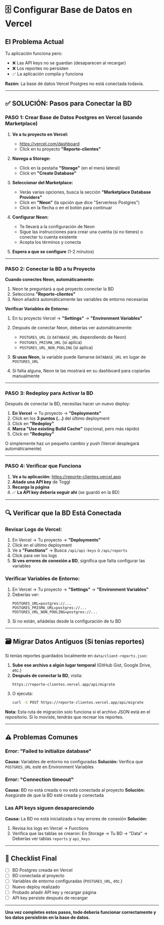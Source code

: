 # 🗄️ Configurar Base de Datos en Vercel

## El Problema Actual

Tu aplicación funciona pero:
- ❌ Las API keys no se guardan (desaparecen al recargar)
- ❌ Los reportes no persisten
- ✅ La aplicación compila y funciona

**Razón:** La base de datos Vercel Postgres no está conectada todavía.

---

## ✅ SOLUCIÓN: Pasos para Conectar la BD

### PASO 1: Crear Base de Datos Postgres en Vercel (usando Marketplace)

1. **Ve a tu proyecto en Vercel:**
   - https://vercel.com/dashboard
   - Click en tu proyecto **"Reporte-clientes"**

2. **Navega a Storage:**
   - Click en la pestaña **"Storage"** (en el menú lateral)
   - Click en **"Create Database"**

3. **Seleccionar del Marketplace:**
   - Verás varias opciones, busca la sección **"Marketplace Database Providers"**
   - Click en **"Neon"** (la opción que dice "Serverless Postgres")
   - Click en la flecha o en el botón para continuar

4. **Configurar Neon:**
   - Te llevará a la configuración de Neon
   - Sigue las instrucciones para crear una cuenta (si no tienes) o conectar tu cuenta existente
   - Acepta los términos y conecta

5. **Espera a que se configure** (1-2 minutos)

---

### PASO 2: Conectar la BD a tu Proyecto

**Cuando conectes Neon, automáticamente:**
1. Neon te preguntará a qué proyecto conectar la BD
2. Selecciona **"Reporte-clientes"**
3. Neon añadirá automáticamente las variables de entorno necesarias

**Verificar Variables de Entorno:**

1. En tu proyecto Vercel → **"Settings"** → **"Environment Variables"**
2. Después de conectar Neon, deberías ver automáticamente:
   - `POSTGRES_URL` (o `DATABASE_URL` dependiendo de Neon)
   - `POSTGRES_PRISMA_URL` (si aplica)
   - `POSTGRES_URL_NON_POOLING` (si aplica)

3. **Si usas Neon**, la variable puede llamarse `DATABASE_URL` en lugar de `POSTGRES_URL`
4. Si falta alguna, Neon te las mostrará en su dashboard para copiarlas manualmente

---

### PASO 3: Redeploy para Activar la BD

Después de conectar la BD, necesitas hacer un nuevo deploy:

1. **En Vercel** → Tu proyecto → **"Deployments"**
2. Click en los **3 puntos (...)** del último deployment
3. Click en **"Redeploy"**
4. **Marca "Use existing Build Cache"** (opcional, pero más rápido)
5. Click en **"Redeploy"**

O simplemente haz un pequeño cambio y push (Vercel desplegará automáticamente)

---

### PASO 4: Verificar que Funciona

1. **Ve a tu aplicación:** https://reporte-clientes.vercel.app
2. **Añade una API key** de Toggl
3. **Recarga la página**
4. ✅ **La API key debería seguir ahí** (se guardó en la BD)

---

## 🔍 Verificar que la BD Está Conectada

### Revisar Logs de Vercel:

1. En Vercel → Tu proyecto → **"Deployments"**
2. Click en el último deployment
3. Ve a **"Functions"** → Busca `/api/api-keys` o `/api/reports`
4. Click para ver los logs
5. **Si ves errores de conexión a BD**, significa que falta configurar las variables

### Verificar Variables de Entorno:

1. En Vercel → Tu proyecto → **"Settings"** → **"Environment Variables"**
2. Deberías ver:
   ```
   POSTGRES_URL=postgres://...
   POSTGRES_PRISMA_URL=postgres://...
   POSTGRES_URL_NON_POOLING=postgres://...
   ```
3. Si no están, añádelas desde la configuración de tu BD

---

## 🗃️ Migrar Datos Antiguos (Si tenías reportes)

Si tenías reportes guardados localmente en `data/client-reports.json`:

1. **Sube ese archivo a algún lugar temporal** (GitHub Gist, Google Drive, etc.)
2. **Después de conectar la BD**, visita:
   ```
   https://reporte-clientes.vercel.app/api/migrate
   ```
3. O ejecuta:
   ```bash
   curl -X POST https://reporte-clientes.vercel.app/api/migrate
   ```

**Nota:** Esta ruta de migración solo funciona si el archivo JSON está en el repositorio. Si lo moviste, tendrás que recrear los reportes.

---

## ⚠️ Problemas Comunes

### Error: "Failed to initialize database"

**Causa:** Variables de entorno no configuradas
**Solución:** Verifica que `POSTGRES_URL` esté en Environment Variables

### Error: "Connection timeout"

**Causa:** BD no está creada o no está conectada al proyecto
**Solución:** Asegúrate de que la BD esté creada y conectada

### Las API keys siguen desapareciendo

**Causa:** La BD no está inicializada o hay errores de conexión
**Solución:** 
1. Revisa los logs en Vercel → Functions
2. Verifica que las tablas se crearon: En Storage → Tu BD → "Data" → Deberías ver tablas `reports` y `api_keys`

---

## 📝 Checklist Final

- [ ] BD Postgres creada en Vercel
- [ ] BD conectada al proyecto
- [ ] Variables de entorno configuradas (`POSTGRES_URL`, etc.)
- [ ] Nuevo deploy realizado
- [ ] Probado añadir API key y recargar página
- [ ] API key persiste después de recargar

---

**Una vez completes estos pasos, todo debería funcionar correctamente y los datos persistirán en la base de datos.**

